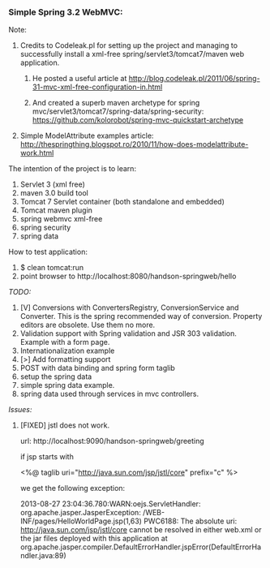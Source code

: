 ### Simple Spring 3.2 WebMVC: ###

Note:

1. Credits to  Codeleak.pl for setting up the project and managing to successfully install a xml-free spring/servlet3/tomcat7/maven web application.

    1. He posted a useful article at
         http://blog.codeleak.pl/2011/06/spring-31-mvc-xml-free-configuration-in.html

    1. And created a superb maven archetype for spring mvc/servlet3/tomcat7/spring-data/spring-security:
        https://github.com/kolorobot/spring-mvc-quickstart-archetype

1. Simple ModelAttribute examples article:
    http://thespringthing.blogspot.ro/2010/11/how-does-modelattribute-work.html

The intention of the project is to learn:

1. Servlet 3  (xml free)
1. maven 3.0 build tool
1. Tomcat 7 Servlet container (both standalone and embedded)
1. Tomcat maven plugin
1. spring webmvc xml-free
1. spring security
1. spring data

How to test application:

1. $ clean tomcat:run
1. point browser to
    http://localhost:8080/handson-springweb/hello

<em>TODO:</em>

1. [V] Conversions with ConvertersRegistry, ConversionService and Converter. This is the spring recommended way of conversion.
   Property editors are obsolete. Use them no more.
1. Validation support with Spring validation and JSR 303 validation. Example with a form page.
1. Internationalization example
1. [>] Add formatting support
1. POST with data binding and spring form taglib
1. setup the spring data
1. simple spring data example.
1. spring data used through services in mvc controllers.


<em>Issues:</em>

1. [FIXED] jstl does not work.

    url: http://localhost:9090/handson-springweb/greeting

    if jsp starts with

    <%@ taglib uri="http://java.sun.com/jsp/jstl/core" prefix="c" %>

    we get the following exception:

    2013-08-27 23:04:36.780:WARN:oejs.ServletHandler:
    org.apache.jasper.JasperException: /WEB-INF/pages/HelloWorldPage.jsp(1,63) PWC6188: The absolute uri: http://java.sun.com/jsp/jstl/core cannot be resolved in either web.xml or the jar files deployed with this application
    	at org.apache.jasper.compiler.DefaultErrorHandler.jspError(DefaultErrorHandler.java:89)

